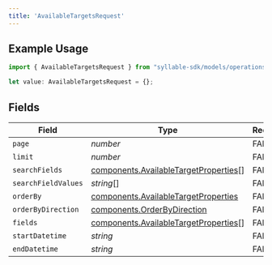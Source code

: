 ```yaml
---
title: 'AvailableTargetsRequest'
---
```


## Example Usage

```typescript
import { AvailableTargetsRequest } from "syllable-sdk/models/operations";

let value: AvailableTargetsRequest = {};
```

## Fields

| Field                                                                                          | Type                                                                                           | Required                                                                                       | Description                                                                                    |
| ---------------------------------------------------------------------------------------------- | ---------------------------------------------------------------------------------------------- | ---------------------------------------------------------------------------------------------- | ---------------------------------------------------------------------------------------------- |
| `page`                                                                                         | *number*                                                                                       | FALSE                                                                             | N/A                                                                                            |
| `limit`                                                                                        | *number*                                                                                       | FALSE                                                                             | N/A                                                                                            |
| `searchFields`                                                                                 | [components.AvailableTargetProperties](/sdk-docs/models/components/availabletargetproperties)[] | FALSE                                                                             | N/A                                                                                            |
| `searchFieldValues`                                                                            | *string*[]                                                                                     | FALSE                                                                             | N/A                                                                                            |
| `orderBy`                                                                                      | [components.AvailableTargetProperties](/sdk-docs/models/components/availabletargetproperties)   | FALSE                                                                             | N/A                                                                                            |
| `orderByDirection`                                                                             | [components.OrderByDirection](/sdk-docs/models/components/orderbydirection)                     | FALSE                                                                             | N/A                                                                                            |
| `fields`                                                                                       | [components.AvailableTargetProperties](/sdk-docs/models/components/availabletargetproperties)[] | FALSE                                                                             | N/A                                                                                            |
| `startDatetime`                                                                                | *string*                                                                                       | FALSE                                                                             | N/A                                                                                            |
| `endDatetime`                                                                                  | *string*                                                                                       | FALSE                                                                             | N/A                                                                                            |